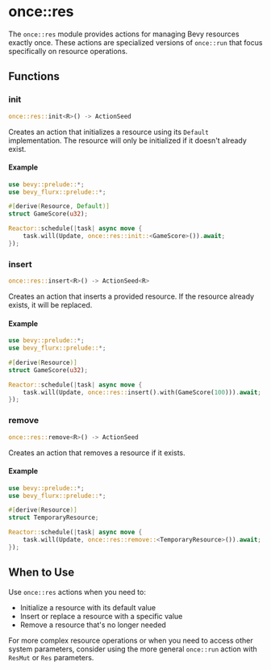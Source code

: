 # once::res

The `once::res` module provides actions for managing Bevy resources exactly once. These actions are specialized versions of `once::run` that focus specifically on resource operations.

## Functions

### init

```rust
once::res::init<R>() -> ActionSeed
```

Creates an action that initializes a resource using its `Default` implementation. The resource will only be initialized if it doesn't already exist.

#### Example

```rust
use bevy::prelude::*;
use bevy_flurx::prelude::*;

#[derive(Resource, Default)]
struct GameScore(u32);

Reactor::schedule(|task| async move {
    task.will(Update, once::res::init::<GameScore>()).await;
});
```

### insert

```rust
once::res::insert<R>() -> ActionSeed<R>
```

Creates an action that inserts a provided resource. If the resource already exists, it will be replaced.

#### Example

```rust
use bevy::prelude::*;
use bevy_flurx::prelude::*;

#[derive(Resource)]
struct GameScore(u32);

Reactor::schedule(|task| async move {
    task.will(Update, once::res::insert().with(GameScore(100))).await;
});
```

### remove

```rust
once::res::remove<R>() -> ActionSeed
```

Creates an action that removes a resource if it exists.

#### Example

```rust
use bevy::prelude::*;
use bevy_flurx::prelude::*;

#[derive(Resource)]
struct TemporaryResource;

Reactor::schedule(|task| async move {
    task.will(Update, once::res::remove::<TemporaryResource>()).await;
});
```

## When to Use

Use `once::res` actions when you need to:
- Initialize a resource with its default value
- Insert or replace a resource with a specific value
- Remove a resource that's no longer needed

For more complex resource operations or when you need to access other system parameters, consider using the more general `once::run` action with `ResMut` or `Res` parameters.
